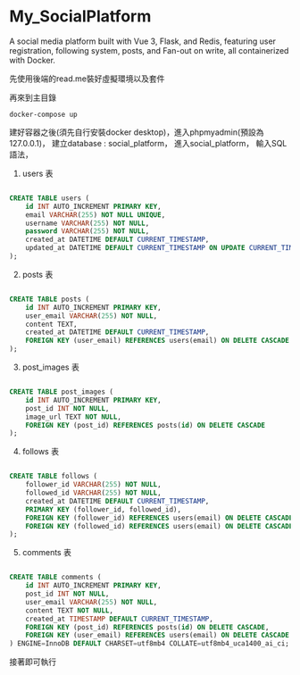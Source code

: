 # My_SocialPlatform
A social media platform built with Vue 3, Flask, and Redis, featuring user registration, following system, posts, and Fan-out on write, all containerized with Docker.


先使用後端的read.me裝好虛擬環境以及套件

再來到主目錄
```
docker-compose up
```
建好容器之後(須先自行安裝docker desktop)，進入phpmyadmin(預設為127.0.0.1)，
建立database : social_platform，
進入social_platform，
輸入SQL語法，

1. users 表

```sql

CREATE TABLE users (
    id INT AUTO_INCREMENT PRIMARY KEY,
    email VARCHAR(255) NOT NULL UNIQUE,
    username VARCHAR(255) NOT NULL,
    password VARCHAR(255) NOT NULL,
    created_at DATETIME DEFAULT CURRENT_TIMESTAMP,
    updated_at DATETIME DEFAULT CURRENT_TIMESTAMP ON UPDATE CURRENT_TIMESTAMP
);
```

2. posts 表
```sql

CREATE TABLE posts (
    id INT AUTO_INCREMENT PRIMARY KEY,
    user_email VARCHAR(255) NOT NULL,
    content TEXT,
    created_at DATETIME DEFAULT CURRENT_TIMESTAMP,
    FOREIGN KEY (user_email) REFERENCES users(email) ON DELETE CASCADE
);
```

3. post_images 表
```sql

CREATE TABLE post_images (
    id INT AUTO_INCREMENT PRIMARY KEY,
    post_id INT NOT NULL,
    image_url TEXT NOT NULL,
    FOREIGN KEY (post_id) REFERENCES posts(id) ON DELETE CASCADE
);

```

4. follows 表
```sql

CREATE TABLE follows (
    follower_id VARCHAR(255) NOT NULL,
    followed_id VARCHAR(255) NOT NULL,
    created_at DATETIME DEFAULT CURRENT_TIMESTAMP,
    PRIMARY KEY (follower_id, followed_id),
    FOREIGN KEY (follower_id) REFERENCES users(email) ON DELETE CASCADE,
    FOREIGN KEY (followed_id) REFERENCES users(email) ON DELETE CASCADE
);
```

5. comments 表
```sql

CREATE TABLE comments (
    id INT AUTO_INCREMENT PRIMARY KEY,
    post_id INT NOT NULL,
    user_email VARCHAR(255) NOT NULL,
    content TEXT NOT NULL,
    created_at TIMESTAMP DEFAULT CURRENT_TIMESTAMP,
    FOREIGN KEY (post_id) REFERENCES posts(id) ON DELETE CASCADE,
    FOREIGN KEY (user_email) REFERENCES users(email) ON DELETE CASCADE
) ENGINE=InnoDB DEFAULT CHARSET=utf8mb4 COLLATE=utf8mb4_uca1400_ai_ci;

```

接著即可執行


